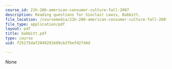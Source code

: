 ```yaml
---
course_id: 21h-206-american-consumer-culture-fall-2007
description: Reading questions for Sinclair Lewis, Babbitt.
file_location: /coursemedia/21h-206-american-consumer-culture-fall-2007/f25175daf2849291699cb2fbefd27d4d_babbitt.pdf
file_type: application/pdf
layout: pdf
title: babbitt.pdf
type: course
uid: f25175daf2849291699cb2fbefd27d4d

---
```

None